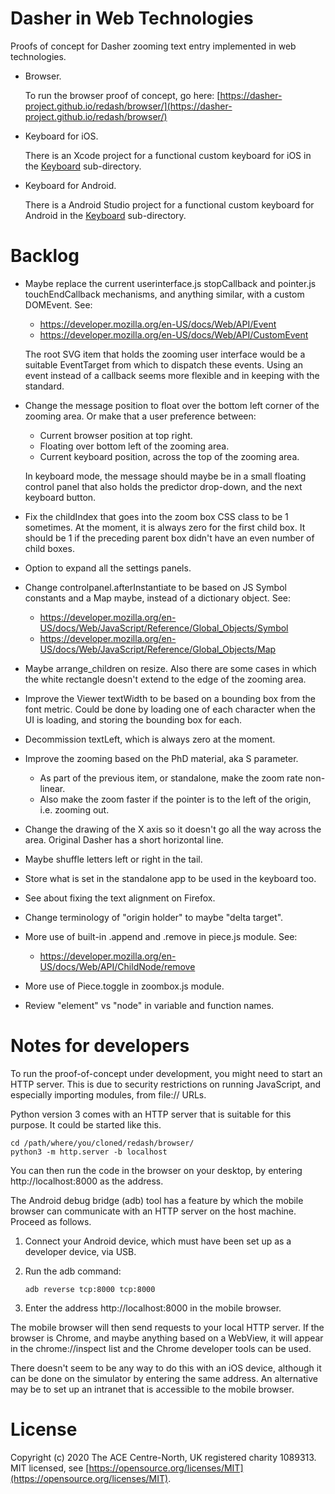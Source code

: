 Dasher in Web Technologies
==========================
Proofs of concept for Dasher zooming text entry implemented in web technologies.

-   Browser.

    To run the browser proof of concept, go here:
    [https://dasher-project.github.io/redash/browser/](https://dasher-project.github.io/redash/browser/)

-   Keyboard for iOS.

    There is an Xcode project for a functional custom keyboard for iOS in the
    [Keyboard](Keyboard) sub-directory.

-   Keyboard for Android.

    There is a Android Studio project for a functional custom keyboard for
    Android in the [Keyboard](Keyboard) sub-directory.

Backlog
=======
-   Maybe replace the current userinterface.js stopCallback and pointer.js
    touchEndCallback mechanisms, and anything similar, with a custom DOMEvent.
    See:

    -   https://developer.mozilla.org/en-US/docs/Web/API/Event
    -   https://developer.mozilla.org/en-US/docs/Web/API/CustomEvent

    The root SVG item that holds the zooming user interface would be a suitable
    EventTarget from which to dispatch these events. Using an event instead of a
    callback seems more flexible and in keeping with the standard.

-   Change the message position to float over the bottom left corner of the
    zooming area. Or make that a user preference between:

    -   Current browser position at top right.
    -   Floating over bottom left of the zooming area.
    -   Current keyboard position, across the top of the zooming area.

    In keyboard mode, the message should maybe be in a small floating control
    panel that also holds the predictor drop-down, and the next keyboard button.

-   Fix the childIndex that goes into the zoom box CSS class to be 1 sometimes.
    At the moment, it is always zero for the first child box. It should be 1 if
    the preceding parent box didn't have an even number of child boxes.
-   Option to expand all the settings panels.
-   Change controlpanel.afterInstantiate to be based on JS Symbol constants
    and a Map maybe, instead of a dictionary object. See:

    -   https://developer.mozilla.org/en-US/docs/Web/JavaScript/Reference/Global_Objects/Symbol
    -   https://developer.mozilla.org/en-US/docs/Web/JavaScript/Reference/Global_Objects/Map

-   Maybe arrange_children on resize. Also there are some cases in which the
    white rectangle doesn't extend to the edge of the zooming area.
-   Improve the Viewer textWidth to be based on a bounding box from the font
    metric. Could be done by loading one of each character when the UI is
    loading, and storing the bounding box for each.
-   Decommission textLeft, which is always zero at the moment.
-   Improve the zooming based on the PhD material, aka S parameter.
    -   As part of the previous item, or standalone, make the zoom rate
        non-linear.
    -   Also make the zoom faster if the pointer is to the left of the origin, 
        i.e. zooming out.
-   Change the drawing of the X axis so it doesn't go all the way across the
    area. Original Dasher has a short horizontal line.
-   Maybe shuffle letters left or right in the tail.
-   Store what is set in the standalone app to be used in the keyboard too.
-   See about fixing the text alignment on Firefox.
-   Change terminology of "origin holder" to maybe "delta target".
-   More use of built-in .append and .remove in piece.js module. See:

    -   https://developer.mozilla.org/en-US/docs/Web/API/ChildNode/remove
    
-   More use of Piece.toggle in zoombox.js module.
-   Review "element" vs "node" in variable and function names.

Notes for developers
====================
To run the proof-of-concept under development, you might need to start an HTTP
server. This is due to security restrictions on running JavaScript, and
especially importing modules, from file:// URLs.

Python version 3 comes with an HTTP server that is suitable for this purpose. It
could be started like this.

    cd /path/where/you/cloned/redash/browser/
    python3 -m http.server -b localhost

You can then run the code in the browser on your desktop, by entering
http://localhost:8000 as the address.

The Android debug bridge (adb) tool has a feature by which the mobile browser
can communicate with an HTTP server on the host machine. Proceed as follows.

1.  Connect your Android device, which must have been set up as a developer
    device, via USB.
2.  Run the adb command:

        adb reverse tcp:8000 tcp:8000

3.  Enter the address http://localhost:8000 in the mobile browser.

The mobile browser will then send requests to your local HTTP server. If the
browser is Chrome, and maybe anything based on a WebView, it will appear in the
chrome://inspect list and the Chrome developer tools can be used.

There doesn't seem to be any way to do this with an iOS device, although it can
be done on the simulator by entering the same address. An alternative may be to
set up an intranet that is accessible to the mobile browser.

License
=======
Copyright (c) 2020 The ACE Centre-North, UK registered charity 1089313. MIT
licensed, see
[https://opensource.org/licenses/MIT](https://opensource.org/licenses/MIT).
